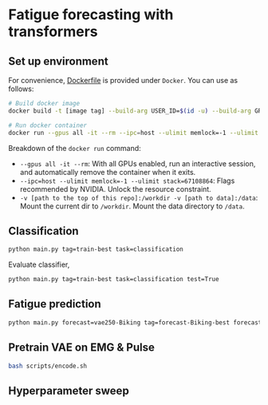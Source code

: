 # Fatigue forecasting with transformers


## Set up environment
For convenience, [Dockerfile](Docker/Dockerfile) is provided under `Docker`. 
You can use as follows:
```bash
# Build docker image
docker build -t [image tag] --build-arg USER_ID=$(id -u) --build-arg GROUP_ID=$(id -g) .

# Run docker container
docker run --gpus all -it --rm --ipc=host --ulimit memlock=-1 --ulimit stack=67108864 -v [path to the top of this git repo]:/workdir -v [path to data]:/data [image tag]
```
Breakdown of the `docker run` command:
- `--gpus all -it --rm`: With all GPUs enabled, run an interactive session, and automatically remove the container when it exits.
- `--ipc=host --ulimit memlock=-1 --ulimit stack=67108864`: Flags recommended by NVIDIA. Unlock the resource constraint.
- `-v [path to the top of this repo]:/workdir -v [path to data]:/data`: Mount the current dir to `/workdir`. Mount the data directory to `/data`.


## Classification
```bash
python main.py tag=train-best task=classification
```
Evaluate classifier, 
```bash
python main.py tag=train-best task=classification test=True
```

## Fatigue prediction
```bash
python main.py forecast=vae250-Biking tag=forecast-Biking-best forecast.model.d_layers=4 forecast.model.dropout=0.08101762186968295 forecast.train.bandwidth=1.1351408305181596 forecast.train.mixup=0.8996279310287609
```


## Pretrain VAE on EMG & Pulse
```bash
bash scripts/encode.sh
```


## Hyperparameter sweep

